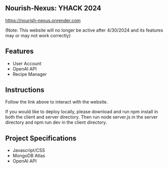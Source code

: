 ## Nourish-Nexus: YHACK 2024

https://nourish-nexus.onrender.com

(Note: This website will no longer be active after 4/30/2024 and its features may or may not work correctly)

## Features
- User Account
- OpenAI API
- Recipe Manager
  
## Instructions
Follow the link above to interact with the website. 

If you would like to deploy locally, please download and run npm install in both the client and server directory. Then run node server.js in the server directory and npm run dev in the client directory.

## Project Specifications

- Javascript/CSS
- MongoDB Atlas
- OpenAI API



